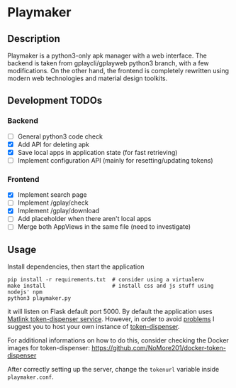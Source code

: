 # Playmaker

## Description

Playmaker is a python3-only apk manager with a web interface. The backend is taken from gplaycli/gplayweb python3 branch, with a few modifications.
On the other hand, the frontend is completely rewritten using modern web technologies and material design toolkits.

## Development TODOs

### Backend
- [ ] General python3 code check
- [x] Add API for deleting apk
- [x] Save local apps in application state (for fast retrieving)
- [ ] Implement configuration API (mainly for resetting/updating tokens)

### Frontend
- [x] Implement search page
- [ ] Implement /gplay/check
- [x] Implement /gplay/download
- [ ] Add placeholder when there aren't local apps
- [ ] Merge both AppViews in the same file (need to investigate)

## Usage

Install dependencies, then start the application

```
pip install -r requirements.txt  # consider using a virtualenv
make install                     # install css and js stuff using nodejs' npm
python3 playmaker.py
```

it will listen on Flask default port 5000. By default the application uses [Matlink token-dispenser service](https://github.com/matlink/gplaycli#changelog). However, in order to avoid [problems](https://github.com/matlink/gplaycli/issues/80) I suggest you to host your own instance of [token-dispenser](https://github.com/yeriomin/token-dispenser).

For additional informations on how to do this, consider checking the Docker images for token-dispenser: https://github.com/NoMore201/docker-token-dispenser

After correctly setting up the server, change the `tokenurl` variable inside `playmaker.conf`.
